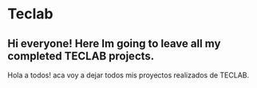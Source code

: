 # Teclab
Hi everyone! Here Im going to leave all my completed TECLAB projects.
-
Hola a todos! aca voy a dejar todos mis proyectos realizados de TECLAB.
